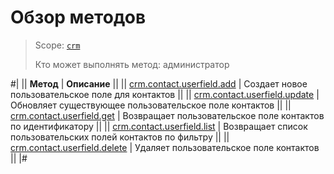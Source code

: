 # Обзор методов

> Scope: [`crm`](../../../scopes/permissions.md)
>
> Кто может выполнять метод: администратор

#|
|| **Метод** | **Описание** ||
|| [crm.contact.userfield.add](./crm-contact-userfield-add.md) | Создает новое пользовательское поле для контактов ||
|| [crm.contact.userfield.update](./crm-contact-userfield-update.md) | Обновляет существующее пользовательское поле контактов ||
|| [crm.contact.userfield.get](./crm-contact-userfield-get.md) | Возвращает пользовательское поле контактов по идентификатору ||
|| [crm.contact.userfield.list](./crm-contact-userfield-list.md) | Возвращает список пользовательских полей контактов по фильтру ||
|| [crm.contact.userfield.delete](./crm-contact-userfield-delete.md) | Удаляет пользовательское поле контактов ||
|#